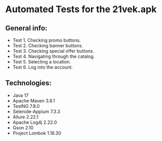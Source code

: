 # Automated Tests for the 21vek.apk

## General info:

* Test 1. Checking promo buttons.
* Test 2. Checking banner buttons.
* Test 3. Checking special offer buttons.
* Test 4. Navigating through the catalog.
* Test 5. Selecting a location.
* Test 6. Log into the account.

## Technologies:

* Java 17
* Apache Maven 3.8.1
* TestNG 7.8.0
* Selenide-Appium 7.3.3
* Allure 2.22.1
* Apache Log4j 2.22.0
* Gson 2.10
* Project Lombok 1.18.30
